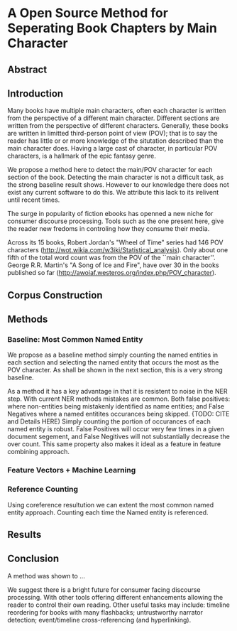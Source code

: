 # A Open Source Method for Seperating Book Chapters by Main Character



## Abstract


## Introduction
Many books have multiple main characters, often each character is written from the perspective of a different main character.
Different sections are written from the perspective of different characters. Generally, these books are written in limitted third-person point of view (POV); that is to say the reader has little or or more knowledge of the situtation described than the main character does. Having a large cast of character, in particular POV characters, is a hallmark of the epic fantasy genre.

We propose a method here to detect the main/POV character for each section of the book. Detecting the main character is not a difficult task, as the strong baseline result shows. However to our knowledge there does not exist any current software to do this. We attribute this lack to its irelivent until recent times.

The surge in popularity of fiction ebooks has openned a new niche for consumer discourse processing. Tools such as the one present here, give the reader new fredoms in controling how they consume their media. 


Across its 15 books, Robert Jordan's "Wheel of Time" series had 146 POV characters (http://wot.wikia.com/w3iki/Statistical_analysis). Only about one fifth of the total word count was from the POV of the ``main character''.
George R.R. Martin's "A Song of Ice and Fire",  have over 30 in the books published so far (http://awoiaf.westeros.org/index.php/POV_character).

## Corpus Construction

## Methods

### Baseline: Most Common Named Entity 
We propose as a baseline method simply counting the named entities in each section and selecting the named entity that occurs the most as the POV character.
As shall be shown in the next section, this is a very strong baseline.

As a method it has a key advantage in that it is resistent to noise in the NER step.
With current NER methods mistakes are common. Both false positives: where non-entities being mistakenly identified as name entities; and False Negatives where a named entitites occurances being skipped. 
{TODO: CITE and Details HERE)
Simply counting the portion of occurances of each named entity is robust. False Positives will occur very few times in a given document segement, and False Negitives will not substantially decrease the over count. This same property also makes it ideal as a feature in feature combining approach.

### Feature Vectors + Machine Learning

### Reference  Counting
Using coreference resultution we can extent the most common named entity approach.
Counting each time the Named entity is referenced.



## Results 

## Conclusion

A method was shown to ...

We suggest there is a bright future for consumer facing discourse processing.
With other tools offering different enhancements allowing the reader to control their own reading.
Other useful tasks may include: timeline reordering for books with many flashbacks; untrustworthy narrator detection; event/timeline cross-referencing (and hyperlinking).
